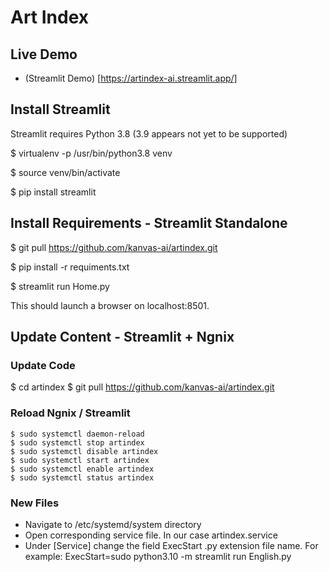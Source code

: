 # Art Index

## Live Demo

- (Streamlit Demo) [https://artindex-ai.streamlit.app/]

## Install Streamlit

Streamlit requires Python 3.8 (3.9 appears not yet to be supported)

$ virtualenv -p /usr/bin/python3.8 venv

$ source venv/bin/activate

$ pip install streamlit

## Install Requirements - Streamlit Standalone

$ git pull https://github.com/kanvas-ai/artindex.git

$ pip install -r requiments.txt

$ streamlit run Home.py

This should launch a browser on localhost:8501.


## Update Content - Streamlit + Ngnix

### Update Code
$ cd artindex
$ git pull https://github.com/kanvas-ai/artindex.git

### Reload Ngnix / Streamlit
```
$ sudo systemctl daemon-reload
$ sudo systemctl stop artindex
$ sudo systemctl disable artindex
$ sudo systemctl start artindex
$ sudo systemctl enable artindex
$ sudo systemctl status artindex
```

### New Files

* Navigate to /etc/systemd/system directory
* Open corresponding service file. In our case artindex.service
* Under [Service] change the field ExecStart .py extension file name. For example: ExecStart=sudo python3.10 -m streamlit run English.py
